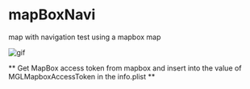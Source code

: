 # mapBoxNavi
map with navigation test using a mapbox map


![gif](Gif/mapboxdemo.gif)

** Get MapBox access token from mapbox and insert into the value of MGLMapboxAccessToken in the info.plist **
